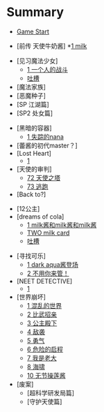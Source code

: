 # Summary

* [Game Start](README.md)
<!-- * [-2] -->
<!-- * [-1] -->
<!-- * [0] -->
* [前传 天使牛奶酱]
  *[1 milk](Vol0/Cha1/1.md)
<!-- * [Season 01 魔法物语] -->
* [见习魔法少女]
  * [1 一个人的战斗](Vol1/Cha1/1.md)
  * [吐槽](Vol1/Cha1/neta.md)
* [魔法家族]
* [恶魔种子]
* [SP 江湖篇]
* [SP2 处女篇]
<!-- * [Season 02 PLUS ] -->
* [黑暗的容器]
  * [1 失踪的nana](Vol2/Cha5/1.md)
* [蕾酱的初代master？]
* [Lost Heart]
  * [1](Vol2/Cha7/1.md)
* [天使的审判]
  * [72 天使之塔](Vol2/Cha8/72.md)
  * [73 逃跑](Vol2/Cha8/73.md)
* [Back to?]
<!-- Season 03 -->
* [12公主]
* [dreams of cola]
    * [1 milk酱和milk酱和milk酱](EX/1.md) 
    * [TWO milk card](EX/2.md)
    * [吐槽](EX/neta.md)	
<!-- * [Season 05 NEO] -->
* [寻找可乐]
  * [1 dark aqua酱登场](Vol5/Cha1/1.md)
  * [2 不用你来管！](Vol5/Cha1/2.md)
* [NEET DETECTIVE]
  * [1](Vol5/Cha2/1.md)
  <!-- Season 04 -->
* [世界崩坏]
  * [1 混乱的世界](Vol4/Cha1/1.md)
  * [2 比武招亲](Vol4/Cha1/2.md)
  * [3 公主殿下](Vol4/Cha1/3.md)
  * [4 敌袭](Vol4/Cha1/4.md)
  * [5 勇气](Vol4/Cha1/5.md)
  * [6 危险的启程](Vol4/Cha1/6.md)
  * [7 我是老大](Vol4/Cha1/7.md)
  * [8 海啸](Vol4/Cha1/8.md)
  * [10 无节操莲酱](Vol4/Cha1/10.md)
* [废案]
  * [超科学研发局篇]
  * [守护天使篇]
